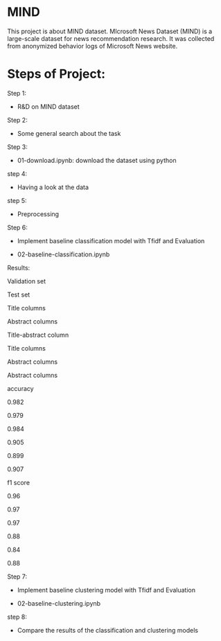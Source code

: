 # MIND

This project is about MIND dataset. MIcrosoft News Dataset (MIND) is a large-scale dataset for news recommendation research. It was collected from anonymized behavior logs of Microsoft News website. 

# Steps of Project:

Step 1: 

* R&D on MIND dataset


Step 2:

* Some general search about the task


Step 3: 

* 01-download.ipynb: download the dataset using python


step 4: 

* Having a look at the data


step 5: 

* Preprocessing


Step 6:
 
* Implement baseline classification model with Tfidf and Evaluation 

* 02-baseline-classification.ipynb

Results:


Validation set

Test set
Title columns
Abstract columns
Title-abstract column
Title columns
Abstract columns
Abstract columns
accuracy
0.982
0.979
0.984
0.905
0.899
0.907
f1 score
0.96
0.97
0.97
0.88
0.84
0.88

Step 7:
 
* Implement baseline clustering model with Tfidf and Evaluation 

* 02-baseline-clustering.ipynb

step 8: 

* Compare the results of the classification and clustering models

